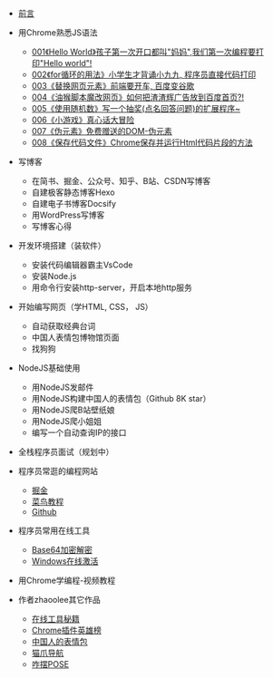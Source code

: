 - [前言](readme-pwc.md)
- 用Chrome熟悉JS语法
  - [001《Hello World》孩子第一次开口都叫"妈妈",我们第一次编程要打印"Hello world"!](2020-09-29_001_hello_world.md)
  - [002《for循环的用法》小学生才背诵小九九, 程序员直接代码打印](2020-09-29_002_for_99.md)
  - [003《替换网页元素》前端要开车, 百度变谷歌](2020-09-29_003_baidu_2_google.md)
  - [004《油猴脚本魔改网页》如何把渣渣辉广告放到百度首页?!](2020-09-29_004_zha_zha_hui.md) 
  - [005《使用随机数》写一个抽奖(点名回答问题)的扩展程序~](2020-09-29_005_select_student.md)
  - [006《小游戏》真心话大冒险](2020-09-29_006_truth_or_dare.md)
  - [007《伪元素》免费赠送的DOM-伪元素](2020-09-29_007_color_block_font.md)
  - [008《保存代码文件》Chrome保存并运行Html代码片段的方法](2020-09-29_008_chrome_html.md)

- 写博客
  - 在简书、掘金、公众号、知乎、B站、CSDN写博客
  - 自建极客静态博客Hexo
  - 自建电子书博客Docsify
  - 用WordPress写博客
  - 写博客心得

- 开发环境搭建（装软件）
  - 安装代码编辑器霸主VsCode
  - 安装Node.js
  - 用命令行安装http-server，开启本地http服务

- 开始编写网页（学HTML, CSS， JS）
  - 自动获取经典台词
  - 中国人表情包博物馆页面
  - 找狗狗

- NodeJS基础使用
  - 用NodeJS发邮件
  - 用NodeJS构建中国人的表情包（Github 8K star）
  - 用NodeJS爬B站壁纸娘
  - 用NodeJS爬小姐姐
  - 编写一个自动查询IP的接口

- 全栈程序员面试（规划中）

- 程序员常逛的编程网站
  - [掘金](https://juejin.im/)
  - [菜鸟教程](https://www.runoob.com/)
  - [Github](https://github.com/)

- 程序员常用在线工具
  - [Base64加密解密](https://www.base64encode.org/)
  - [Windows在线激活](https://v0v.bid/)

- 用Chrome学编程-视频教程

- 作者zhaoolee其它作品
  - [在线工具秘籍](https://www.v2fy.com/p/readme-onlinetoolsbook/)
  - [Chrome插件英雄榜](https://www.v2fy.com/p/readme-chromeappheroes/)
  - [中国人的表情包](https://www.v2fy.com/p/000readme-chinesebqb/)
  - [猫爪导航](https://www.v2fy.com/)
  - [咋摆POSE](https://www.v2fy.com/jikemiji/find-pose/)